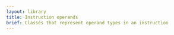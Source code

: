 ```yaml
---
layout: library
title: Instruction operands
brief: Classes that represent operand types in an instruction
---
```


